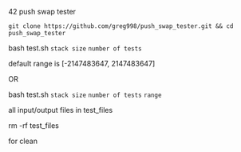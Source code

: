 42 push swap tester

```git clone https://github.com/greg998/push_swap_tester.git && cd push_swap_tester```

bash test.sh `stack size` `number of tests`

default range is [-2147483647, 2147483647]

OR

bash test.sh `stack size` `number of tests` `range`

all input/output files in test_files

rm -rf test_files

for clean
